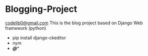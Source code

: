 # Blogging-Project
codelib0@gmail.com
This is the blog project based on Django Web framework (python)
- pip install django-ckeditor
- nym
- ***@****
